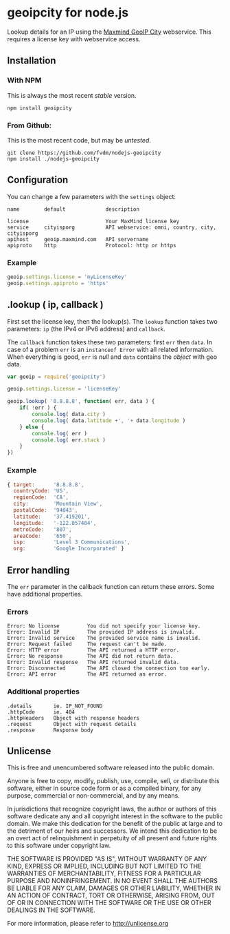 geoipcity for node.js
=====================

Lookup details for an IP using the [Maxmind GeoIP City](http://www.maxmind.com/en/web_services) webservice. This requires a license key with webservice access.


Installation
------------

### With NPM

This is always the most recent *stable* version.

	npm install geoipcity


### From Github:

This is the most recent code, but may be *untested*.

	git clone https://github.com/fvdm/nodejs-geoipcity
	npm install ./nodejs-geoipcity


Configuration
-------------

You can change a few parameters with the `settings` object:

	name        default             description
	
	license                         Your MaxMind license key
	service     cityisporg          API webservice: omni, country, city, cityisporg
	apihost     geoip.maxmind.com   API servername
	apiproto    http                Protocol: http or https
	


### Example

```js
geoip.settings.license = 'myLicenseKey'
geoip.settings.apiproto = 'https'
```


.lookup ( ip, callback )
------------------------

First set the license key, then the lookup(s). The `lookup` function takes two parameters: `ip` (the IPv4 or IPv6 address) and `callback`.

The `callback` function takes these two parameters: first `err` then `data`. In case of a problem `err` is an `instanceof Error` with all related information. When everything is good, `err` is *null* and `data` contains the *object* with geo data.


```js
var geoip = require('geoipcity')

geoip.settings.license = 'licenseKey'

geoip.lookup( '8.8.8.8', function( err, data ) {
	if( !err ) {
		console.log( data.city )
		console.log( data.latitude +', '+ data.longitude )
	} else {
		console.log( err )
		console.log( err.stack )
	}
})
```


### Example

```js
{ target:      '8.8.8.8',
  countryCode: 'US',
  regionCode:  'CA',
  city:        'Mountain View',
  postalCode:  '94043',
  latitude:    '37.419201',
  longitude:   '-122.057404',
  metroCode:   '807',
  areaCode:    '650',
  isp:         'Level 3 Communications',
  org:         'Google Incorporated' }
```


Error handling
--------------

The `err` parameter in the callback function can return these errors. Some have additional properties.

### Errors

	Error: No license         You did not specify your license key.
	Error: Invalid IP         The provided IP address is invalid.
	Error: Invalid service    The provided service name is invalid.
	Error: Request failed     The request can't be made.
	Error: HTTP error         The API returned a HTTP error.
	Error: No response        The API did not return data.
	Error: Invalid response   The API returned invalid data.
	Error: Disconnected       The API closed the connection too early.
	Error: API error          The API returned an error.

### Additional properties

	.details       ie. IP_NOT_FOUND
	.httpCode      ie. 404
	.httpHeaders   Object with response headers
	.request       Object with request details
	.response      Response body


## Unlicense

This is free and unencumbered software released into the public domain.

Anyone is free to copy, modify, publish, use, compile, sell, or
distribute this software, either in source code form or as a compiled
binary, for any purpose, commercial or non-commercial, and by any
means.

In jurisdictions that recognize copyright laws, the author or authors
of this software dedicate any and all copyright interest in the
software to the public domain. We make this dedication for the benefit
of the public at large and to the detriment of our heirs and
successors. We intend this dedication to be an overt act of
relinquishment in perpetuity of all present and future rights to this
software under copyright law.

THE SOFTWARE IS PROVIDED "AS IS", WITHOUT WARRANTY OF ANY KIND,
EXPRESS OR IMPLIED, INCLUDING BUT NOT LIMITED TO THE WARRANTIES OF
MERCHANTABILITY, FITNESS FOR A PARTICULAR PURPOSE AND NONINFRINGEMENT.
IN NO EVENT SHALL THE AUTHORS BE LIABLE FOR ANY CLAIM, DAMAGES OR
OTHER LIABILITY, WHETHER IN AN ACTION OF CONTRACT, TORT OR OTHERWISE,
ARISING FROM, OUT OF OR IN CONNECTION WITH THE SOFTWARE OR THE USE OR
OTHER DEALINGS IN THE SOFTWARE.

For more information, please refer to <http://unlicense.org>
